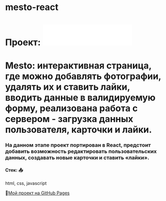 # mesto-react
# Проект: ![alt tag](https://raw.githubusercontent.com/RyzhukIgor/mesto/b8f156a2da1e181af78ffff57a98a18185b7e9c0/images/logo.svg)
# Mesto: интерактивная страница, где можно добавлять фотографии, удалять их и ставить лайки, вводить данные в валидируемую форму, реализована работа с сервером - загрузка данных пользователя, карточки и лайки.
### На данном этапе проект портирован в React, предстоит добавить возможность редактировать пользовательских данных, создавать новые карточки и ставить «лайки». 
#### __Стек:__ :outbox_tray:
html, css, javascript

:open_file_folder:[Мой проект на GitHub Pages](https://ryzhukigor.github.io/mesto/)

